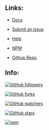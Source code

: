 
## Links: 

- [Docs](./tableofcontents.md)

- [Submit an issue](https://github.com/Gninoskcaj/easy-math-module/issues/new/choose)

- [Help](./contact.md)

- [NPM](https://www.npmjs.com/package/easy-math-module)

- [Githup Repo](https://github.com/Gninoskcaj/easy-math-module)

## Info:

 [![GitHub followers](https://img.shields.io/github/followers/gninoskcaj.svg?style=social)](https://github.com/Gninoskcaj)


 [![GitHub forks](https://img.shields.io/github/forks/gninoskcaj/easy-math-module.svg?style=social)](https://github.com/Gninoskcaj/easy-math-module/network/members)

 [![GitHub watchers](https://img.shields.io/github/watchers/gninoskcaj/easy-math-module.svg?style=social)](https://github.com/Gninoskcaj/easy-math-module/watchers)

 [![GitHub stars](https://img.shields.io/github/stars/gninoskcaj/easy-math-module.svg?style=social)](https://github.com/Gninoskcaj/easy-math-module/stargazers)

 [![npm](https://img.shields.io/npm/dw/easy-math-module.svg?style=social)](https://www.npmjs.com/package/easy-math-module)

